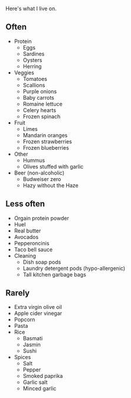 Here's what I live on.
## Often

- Protein
	- Eggs
	- Sardines
	- Oysters
	- Herring
- Veggies
	- Tomatoes
	- Scallions
	- Purple onions
	- Baby carrots
	- Romaine lettuce
	- Celery hearts
	- Frozen spinach
- Fruit
	- Limes
	- Mandarin oranges
	- Frozen strawberries
	- Frozen blueberries
- Other
	- Hummus
	- Olives stuffed with garlic
- Beer (non-alcoholic)
	- Budweiser zero
	- Hazy without the Haze
## Less often

- Orgain protein powder
- Huel
- Real butter
- Avocados
- Pepperoncinis
- Taco bell sauce
- Cleaning
	- Dish soap pods
	- Laundry detergent pods (hypo-allergenic)
	- Tall kitchen garbage bags
## Rarely

- Extra virgin olive oil
- Apple cider vinegar
- Popcorn
- Pasta
- Rice
	- Basmati
	- Jasmin
	- Sushi
- Spices
	- Salt
	- Pepper
	- Smoked paprika
	- Garlic salt
	- Minced garlic
